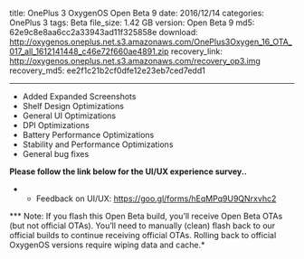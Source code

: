 title: OnePlus 3 OxygenOS Open Beta 9
date: 2016/12/14
categories: OnePlus 3
tags: Beta
file_size: 1.42 GB
version: Open Beta 9
md5: 62e9c8e8aa6cc2a33943ad11f325858e
download: http://oxygenos.oneplus.net.s3.amazonaws.com/OnePlus3Oxygen_16_OTA_017_all_1612141448_c46e72f660ae4891.zip
recovery_link:  http://oxygenos.oneplus.net.s3.amazonaws.com/recovery_op3.img
recovery_md5: ee2f1c21b2cf0dfe12e23eb7ced7edd1

---
* Added Expanded Screenshots
* Shelf Design Optimizations
* General UI Optimizations
* DPI Optimizations
* Battery Performance Optimizations
* Stability and Performance Optimizations
* General bug fixes




**Please follow the link below for the UI/UX experience survey..**
* - Feedback on UI/UX: https://goo.gl/forms/hEqMPq9U9QNrxvhc2 

*** Note: If you flash this Open Beta build, you’ll receive Open Beta OTAs (but not official OTAs). You’ll need to manually (clean) flash back to our official builds to continue receiving official OTAs. Rolling back to official OxygenOS versions require wiping data and cache.*